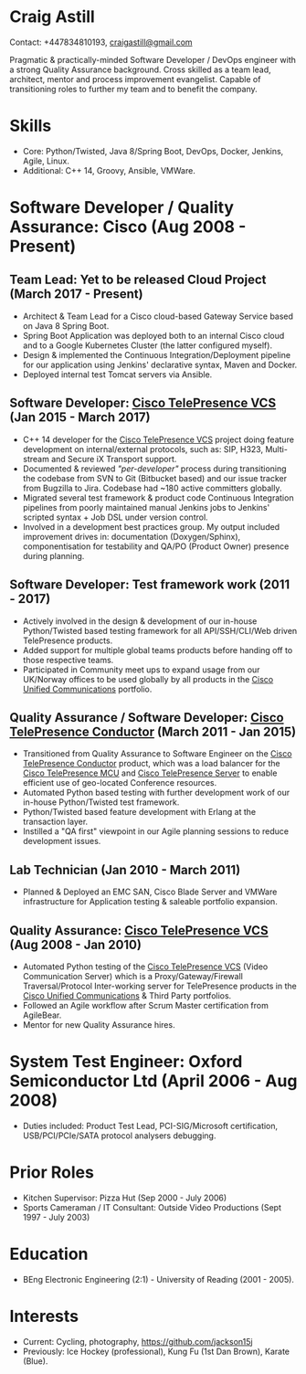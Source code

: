 Craig Astill
============

Contact: +447834810193, craigastill@gmail.com

Pragmatic & practically-minded Software Developer / DevOps engineer with a
strong Quality Assurance background. Cross skilled as a team lead, architect,
mentor and process improvement evangelist. Capable of transitioning roles to
further my team and to benefit the company.

Skills
======

* Core: Python/Twisted, Java 8/Spring Boot, DevOps, Docker, Jenkins, Agile,
  Linux.
* Additional: C++ 14, Groovy, Ansible, VMWare.

Software Developer / Quality Assurance: Cisco (Aug 2008 - Present)
==================================================================

Team Lead: Yet to be released Cloud Project (March 2017 - Present)
------------------------------------------------------------------

* Architect & Team Lead for a Cisco cloud-based Gateway Service based on Java 8
  Spring Boot.
* Spring Boot Application was deployed both to an internal Cisco cloud and to a
  Google Kubernetes Cluster (the latter configured myself).
* Design & implemented the Continuous Integration/Deployment pipeline for our
  application using Jenkins' declarative syntax, Maven and Docker.
* Deployed internal test Tomcat servers via Ansible.

Software Developer: [Cisco TelePresence VCS] (Jan 2015 - March 2017)
--------------------------------------------------------------------

* C++ 14 developer for the [Cisco TelePresence VCS] project doing feature
  development on internal/external protocols, such as: SIP, H323, Multi-stream
  and Secure iX Transport support.
* Documented & reviewed _"per-developer"_ process during transitioning the
  codebase from SVN to Git (Bitbucket based) and our issue tracker from
  Bugzilla to Jira. Codebase had ~180 active committers globally.
* Migrated several test framework & product code Continuous Integration
  pipelines from poorly maintained manual Jenkins jobs to Jenkins' scripted
  syntax + Job DSL under version control.
* Involved in a development best practices group. My output included
  improvement drives in: documentation (Doxygen/Sphinx), componentisation for
  testability and QA/PO (Product Owner) presence during planning.

Software Developer: Test framework work (2011 - 2017)
-----------------------------------------------------

* Actively involved in the design & development of our in-house Python/Twisted
  based testing framework for all API/SSH/CLI/Web driven TelePresence products.
* Added support for multiple global teams products before handing off to those
  respective teams.
* Participated in Community meet ups to expand usage from our UK/Norway offices
  to be used globally by all products in the [Cisco Unified Communications]
  portfolio.

Quality Assurance / Software Developer: [Cisco TelePresence Conductor] (March 2011 - Jan 2015)
----------------------------------------------------------------------------------------------

* Transitioned from Quality Assurance to Software Engineer on the
  [Cisco TelePresence Conductor] product, which was a load balancer for the
  [Cisco TelePresence MCU] and [Cisco TelePresence Server] to enable efficient
  use of geo-located Conference resources.
* Automated Python based testing with further development work of our in-house
  Python/Twisted test framework.
* Python/Twisted based feature development with Erlang at the transaction
  layer.
* Instilled a "QA first" viewpoint in our Agile planning sessions to reduce
  development issues.

Lab Technician (Jan 2010 - March 2011)
--------------------------------------

* Planned & Deployed an EMC SAN, Cisco Blade Server and VMWare infrastructure
  for Application testing & saleable portfolio expansion.

Quality Assurance: [Cisco TelePresence VCS] (Aug 2008 - Jan 2010)
-----------------------------------------------------------------

* Automated Python testing of the [Cisco TelePresence VCS] (Video Communication
  Server) which is a Proxy/Gateway/Firewall Traversal/Protocol Inter-working
  server for TelePresence products in the [Cisco Unified Communications] &
  Third Party portfolios.
* Followed an Agile workflow after Scrum Master certification from AgileBear.
* Mentor for new Quality Assurance hires.

System Test Engineer: Oxford Semiconductor Ltd (April 2006 - Aug 2008)
======================================================================

* Duties included: Product Test Lead, PCI-SIG/Microsoft certification,
  USB/PCI/PCIe/SATA protocol analysers debugging.

Prior Roles
===========

* Kitchen Supervisor: Pizza Hut (Sep 2000 - July 2006)
* Sports Cameraman / IT Consultant: Outside Video Productions (Sept 1997 - July 2003)

Education
=========

* BEng Electronic Engineering (2:1) - University of Reading (2001 - 2005).

Interests
=========

* Current: Cycling, photography, https://github.com/jackson15j
* Previously: Ice Hockey (professional), Kung Fu (1st Dan Brown), Karate
  (Blue).


[Cisco TelePresence VCS]: https://www.cisco.com/c/en/us/products/unified-communications/telepresence-video-communication-server-vcs/index.html
[Cisco TelePresence Conductor]: https://www.cisco.com/c/en/us/products/conferencing/telepresence-conductor/index.html
[Cisco TelePresence MCU]: https://www.cisco.com/c/en/us/products/conferencing/telepresence-mcu-mse-series/index.html
[Cisco TelePresence Server]: https://www.cisco.com/c/en/us/products/conferencing/telepresence-server/index.html
[Cisco Unified Communications]: https://www.cisco.com/c/en/us/products/unified-communications/index.html
